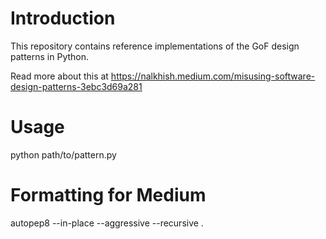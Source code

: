 # Introduction

This repository contains reference implementations of the GoF design patterns in Python.

Read more about this at https://nalkhish.medium.com/misusing-software-design-patterns-3ebc3d69a281

# Usage

python path/to/pattern.py

# Formatting for Medium

autopep8 --in-place --aggressive --recursive .
